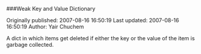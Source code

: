 ###Weak Key and Value Dictionary

Originally published: 2007-08-16 16:50:19
Last updated: 2007-08-16 16:50:19
Author: Yair Chuchem

A dict in which items get deleted if either the key or the value of the item is garbage collected.